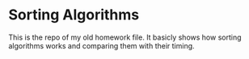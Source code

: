 
# Sorting Algorithms

This is the repo of my old homework file. It basicly shows how sorting algorithms works and comparing them with their timing.



